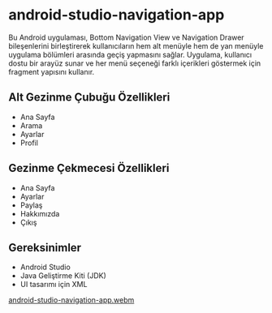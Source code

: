 # android-studio-navigation-app

Bu Android uygulaması, Bottom Navigation View ve Navigation Drawer bileşenlerini birleştirerek kullanıcıların hem alt menüyle hem de yan menüyle uygulama bölümleri arasında geçiş yapmasını sağlar.
Uygulama, kullanıcı dostu bir arayüz sunar ve her menü seçeneği farklı içerikleri göstermek için fragment yapısını kullanır.

## Alt Gezinme Çubuğu Özellikleri

- Ana Sayfa
- Arama
- Ayarlar
- Profil

## Gezinme Çekmecesi Özellikleri

- Ana Sayfa
- Ayarlar
- Paylaş
- Hakkımızda
- Çıkış

## Gereksinimler

- Android Studio
- Java Geliştirme Kiti (JDK)
- UI tasarımı için XML

[android-studio-navigation-app.webm](https://github.com/user-attachments/assets/93698de4-2c16-403e-9036-528387ae934c)
